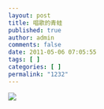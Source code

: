 ```yaml
---
layout: post
title: 唱歌的青蛙
published: true
author: admin
comments: false
date: 2011-05-06 07:05:55
tags: [ ]
categories: [ ]
permalink: "1232"
---
```

![][1]

 [1]: http://xujianian.com/jx/blog/UploadFiles/2011-5/56561779.jpg